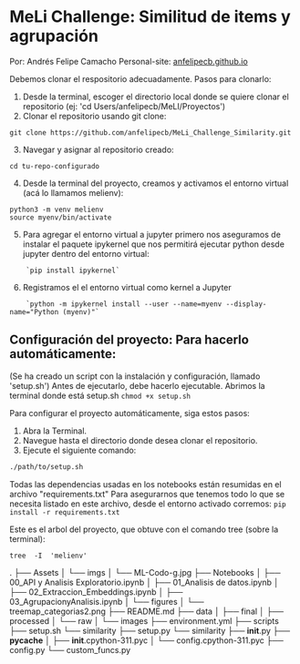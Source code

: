# MeLi Challenge: Similitud de items y agrupación

Por: Andrés Felipe Camacho
Personal-site: [anfelipecb.github.io](https://anfelipecb.github.io/)



Debemos clonar el respositorio adecuadamente. Pasos para clonarlo: 

1. Desde la terminal, escoger el directorio local donde se quiere clonar el repositorio (ej: 'cd Users/anfelipecb/MeLI/Proyectos')
2. Clonar el repositorio usando git clone: 
```
git clone https://github.com/anfelipecb/MeLi_Challenge_Similarity.git
```
3. Navegar y asignar al repositorio creado:
```
cd tu-repo-configurado
```
4. Desde la terminal del proyecto, creamos y activamos el entorno virtual (acá lo llamamos melienv):
```
python3 -m venv melienv
source myenv/bin/activate
```
5. Para agregar el entorno virtual a jupyter primero nos aseguramos de instalar el paquete ipykernel que nos permitirá ejecutar python desde jupyter dentro del entorno virtual: 
```
    `pip install ipykernel`
```
6. Registramos el el entorno virtual como kernel a Jupyter
```
    `python -m ipykernel install --user --name=myenv --display-name="Python (myenv)"`
```

## Configuración del proyecto: Para hacerlo automáticamente: 
(Se ha creado un script con la instalación y configuración, llamado  'setup.sh')
    Antes de ejecutarlo, debe hacerlo ejecutable. Abrimos la terminal donde está setup.sh
        `chmod +x setup.sh`

Para configurar el proyecto automáticamente, siga estos pasos:

1. Abra la Terminal.
2. Navegue hasta el directorio donde desea clonar el repositorio.
3. Ejecute el siguiente comando:

```bash
./path/to/setup.sh
```

Todas las dependencias usadas en los notebooks están resumidas en el archivo "requirements.txt" 
    Para asegurarnos que tenemos todo lo que se necesita listado en este archivo, desde el entorno activado corremos: 
        `pip install -r requirements.txt`


Este es el arbol del proyecto, que obtuve con el comando tree (sobre la terminal):
```
tree  -I  'melienv'

```
.
├── Assets
│   └── imgs
│       └── ML-Codo-g.jpg
├── Notebooks
│   ├── 00_API y Analisis Exploratorio.ipynb
│   ├── 01_Analisis de datos.ipynb
│   ├── 02_Extraccion_Embeddings.ipynb
│   ├── 03_AgrupacionyAnalisis.ipynb
│   └── figures
│       └── treemap_categorias2.png
├── README.md
├── data
│   ├── final
│   ├── processed
│   └── raw
│       └── images
├── environment.yml
├── scripts
├── setup.sh
└── similarity
    ├── setup.py
    └── similarity
        ├── __init__.py
        ├── __pycache__
        │   ├── __init__.cpython-311.pyc
        │   └── config.cpython-311.pyc
        ├── config.py
        └── custom_funcs.py
